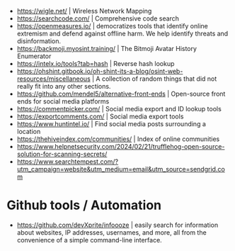 - https://wigle.net/ | Wireless Network Mapping
- https://searchcode.com/ | Comprehensive code search
- https://openmeasures.io/ | democratizes tools that identify online extremism and defend against offline harm. We help identify threats and disinformation.
- https://backmoji.myosint.training/ | The Bitmoji Avatar History Enumerator
- https://intelx.io/tools?tab=hash |  Reverse hash lookup
- https://ohshint.gitbook.io/oh-shint-its-a-blog/osint-web-resources/miscellaneous | A collection of random things that did not really fit into any other sections.
- https://github.com/mendel5/alternative-front-ends | Open-source front ends for social media platforms
- https://commentpicker.com/ | Social media export and ID lookup tools
- https://exportcomments.com/ | Social media export tools
- https://www.huntintel.io/ | Find social media posts surrounding a location
- https://thehiveindex.com/communities/ | Index of online communities
- https://www.helpnetsecurity.com/2024/02/21/trufflehog-open-source-solution-for-scanning-secrets/
- https://www.searchtempest.com/?utm_campaign=website&utm_medium=email&utm_source=sendgrid.com

# Github tools / Automation
- https://github.com/devXprite/infoooze | easily search for information about websites, IP addresses, usernames, and more, all from the convenience of a simple command-line interface.


